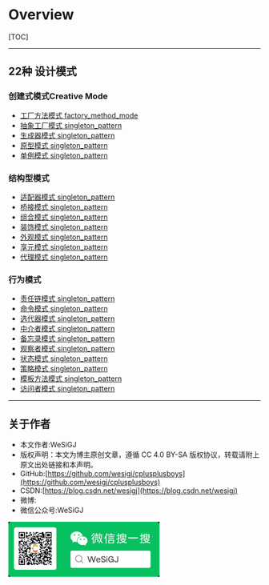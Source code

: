 # Overview

[TOC]

---

## 22种 设计模式

### 创建式模式Creative Mode

- [工厂方法模式 factory_method_mode](./factory_method_mode/README.md)
- [抽象工厂模式 singleton_pattern](./singleton_pattern/README.md)
- [生成器模式 singleton_pattern](./singleton_pattern/README.md)
- [原型模式 singleton_pattern](./singleton_pattern/README.md)
- [单例模式 singleton_pattern](./singleton_pattern/README.md)



### 结构型模式

- [适配器模式 singleton_pattern](./singleton_pattern/README.md)
- [桥接模式 singleton_pattern](./singleton_pattern/README.md)
- [组合模式 singleton_pattern](./singleton_pattern/README.md)
- [装饰模式 singleton_pattern](./singleton_pattern/README.md)
- [外观模式 singleton_pattern](./singleton_pattern/README.md)
- [享元模式 singleton_pattern](./singleton_pattern/README.md)
- [代理模式 singleton_pattern](./singleton_pattern/README.md)

### 行为模式

- [责任链模式 singleton_pattern](./singleton_pattern/README.md)
- [命令模式 singleton_pattern](./singleton_pattern/README.md)
- [选代器模式 singleton_pattern](./singleton_pattern/README.md)
- [中介者模式 singleton_pattern](./singleton_pattern/README.md)
- [备忘录模式 singleton_pattern](./singleton_pattern/README.md)
- [观察者模式 singleton_pattern](./singleton_pattern/README.md)
- [状态模式 singleton_pattern](./singleton_pattern/README.md)
- [策略模式 singleton_pattern](./singleton_pattern/README.md)
- [模板方法模式 singleton_pattern](./singleton_pattern/README.md)
- [访问者模式 singleton_pattern](./singleton_pattern/README.md)

---

## 关于作者

- 本文作者:WeSiGJ
- 版权声明：本文为博主原创文章，遵循 CC 4.0 BY-SA 版权协议，转载请附上原文出处链接和本声明。
- GitHub:[https://github.com/wesigj/cplusplusboys](https://github.com/wesigj/cplusplusboys)
- CSDN:[https://blog.csdn.net/wesigj](https://blog.csdn.net/wesigj)
- 微博:
- 微信公众号:WeSiGJ

<img src=/./img/wechat.jpg width=60% />
